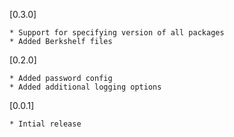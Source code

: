 [0.3.0]

    * Support for specifying version of all packages
    * Added Berkshelf files

[0.2.0]

    * Added password config
    * Added additional logging options

[0.0.1]

    * Intial release
